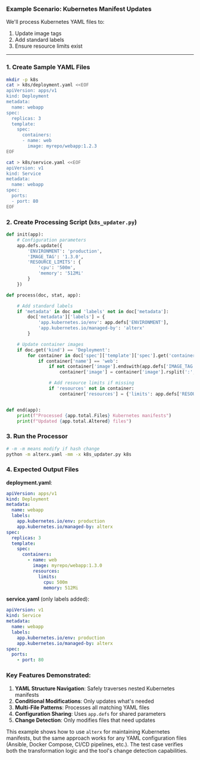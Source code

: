 ### Example Scenario: Kubernetes Manifest Updates

We'll process Kubernetes YAML files to:

1. Update image tags
2. Add standard labels
3. Ensure resource limits exist

---

### 1. Create Sample YAML Files

```bash
mkdir -p k8s
cat > k8s/deployment.yaml <<EOF
apiVersion: apps/v1
kind: Deployment
metadata:
  name: webapp
spec:
  replicas: 3
  template:
    spec:
      containers:
      - name: web
        image: myrepo/webapp:1.2.3
EOF

cat > k8s/service.yaml <<EOF
apiVersion: v1
kind: Service
metadata:
  name: webapp
spec:
  ports:
  - port: 80
EOF
```

### 2. Create Processing Script (`k8s_updater.py`)

```python
def init(app):
    # Configuration parameters
    app.defs.update({
        'ENVIRONMENT': 'production',
        'IMAGE_TAG': '1.3.0',
        'RESOURCE_LIMITS': {
            'cpu': '500m',
            'memory': '512Mi'
        }
    })

def process(doc, stat, app):

    # Add standard labels
    if 'metadata' in doc and 'labels' not in doc['metadata']:
        doc['metadata']['labels'] = {
            'app.kubernetes.io/env': app.defs['ENVIRONMENT'],
            'app.kubernetes.io/managed-by': 'alterx'
        }

    # Update container images
    if doc.get('kind') == 'Deployment':
        for container in doc['spec']['template']['spec'].get('containers', []):
            if container['name'] == 'web':
                if not container['image'].endswith(app.defs['IMAGE_TAG']):
                    container['image'] = container['image'].rsplit(':', 1)[0] + ':' + app.defs['IMAGE_TAG']

                # Add resource limits if missing
                if 'resources' not in container:
                    container['resources'] = {'limits': app.defs['RESOURCE_LIMITS']}


def end(app):
    print(f"Processed {app.total.Files} Kubernetes manifests")
    print(f"Updated {app.total.Altered} files")
```

### 3. Run the Processor

```bash
# -m -m means modify if hash change
python -m alterx.yaml -mm -x k8s_updater.py k8s
```

### 4. Expected Output Files

**deployment.yaml**:

```yaml
apiVersion: apps/v1
kind: Deployment
metadata:
  name: webapp
  labels:
    app.kubernetes.io/env: production
    app.kubernetes.io/managed-by: alterx
spec:
  replicas: 3
  template:
    spec:
      containers:
        - name: web
          image: myrepo/webapp:1.3.0
          resources:
            limits:
              cpu: 500m
              memory: 512Mi
```

**service.yaml** (only labels added):

```yaml
apiVersion: v1
kind: Service
metadata:
  name: webapp
  labels:
    app.kubernetes.io/env: production
    app.kubernetes.io/managed-by: alterx
spec:
  ports:
    - port: 80
```

### Key Features Demonstrated:

1. **YAML Structure Navigation**: Safely traverses nested Kubernetes manifests
2. **Conditional Modifications**: Only updates what's needed
3. **Multi-File Patterns**: Processes all matching YAML files
4. **Configuration Sharing**: Uses `app.defs` for shared parameters
5. **Change Detection**: Only modifies files that need updates

This example shows how to use `alterx` for maintaining Kubernetes manifests, but the same approach works for any YAML configuration files (Ansible, Docker Compose, CI/CD pipelines, etc.). The test case verifies both the transformation logic and the tool's change detection capabilities.
